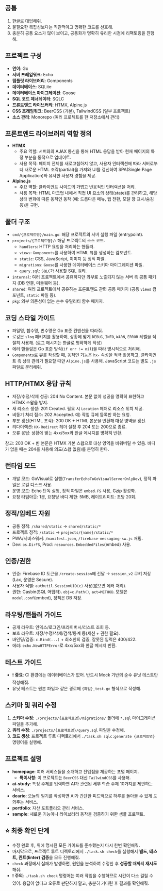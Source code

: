 ## 공통

1.  한글로 대답해줘.
2.  불필요한 복잡성보다는 직관적이고 명확한 코드를 선호해.
3.  충분히 공통 요소가 많이 보이고, 공통화가 명확히 유리한 시점에 리팩토링을 진행해.

## 프로젝트 구성

- **언어**: Go
- **서버 프레임워크**: Echo
- **템플릿 라이브러리**: Gomponents
- **데이터베이스**: SQLite
- **데이터베이스 마이그레이션**: Goose
- **SQL 코드 제너레이터**: SQLC
- **프론트엔드 라이브러리**: HTMX, Alpine.js
- **CSS 프레임워크**: BeerCSS (기본), TailwindCSS (일부 프로젝트)
- **소스 관리**: Monorepo (여러 프로젝트를 한 저장소에서 관리)

## 프론트엔드 라이브러리 역할 정의

- **HTMX**
  - 주요 역할: 서버와의 AJAX 통신을 통해 HTML 응답을 받아 현재 페이지의 특정 부분을 동적으로 업데이트.
  - 사용 목적: 페이지 전체를 새로고침하지 않고, 사용자 인터랙션에 따라 서버로부터 새로운 HTML 조각(partial)을 가져와 UI를 갱신하여 SPA(Single Page Application)와 유사한 사용자 경험을 제공.
- **Alpine.js**
  - 주요 역할: 클라이언트 사이드의 가볍고 반응적인 인터랙션을 처리.
  - 사용 목적: HTML 마크업 내에서 직접 UI 요소의 상태(state)를 관리하고, 해당 상태 변화에 따른 동적인 동작 (예: 드롭다운 메뉴, 탭 전환, 모달 창 표시/숨김 등)을 구현.

## 폴더 구조

- `cmd/{프로젝트명}/main.go`: 해당 프로젝트의 서버 실행 파일 (entrypoint).
- `projects/{프로젝트명}/`: 해당 프로젝트의 소스 코드.
  - `handlers`: HTTP 요청을 처리하는 핸들러.
  - `views`: `Gomponents`를 사용하여 HTML 뷰를 생성하는 컴포넌트.
  - `static`: CSS, JavaScript, 이미지 등 정적 파일.
  - `migrations`: `Goose`를 사용한 데이터베이스 스키마 마이그레이션 파일.
  - `query.sql`: `SQLC`가 사용할 SQL 쿼리.
- `internal`: 여러 프로젝트에서 공유하지만 외부로 노출되지 않는 서버 측 공통 패키지 (DB 연결, 미들웨어 등).
- `shared`: 여러 프로젝트에서 공유하는 프론트엔드 관련 공통 패키지 (공통 `views` 컴포넌트, `static` 파일 등).
- `pkg`: 외부 의존성이 없는 순수 유틸리티 함수 패키지.

## 코딩 스타일 가이드

- 파일명, 함수명, 변수명은 Go 표준 컨벤션을 따라줘.
- 로깅은 `slog` 패키지를 활용하며, 상황에 맞게 `DEBUG`, `INFO`, `WARN`, `ERROR` 레벨을 적절히 사용해. (로그 메시지는 한글로 명확하게 작성)
- 에러 핸들링은 Go 표준 방식(`if err != nil`)을 따라 명시적으로 처리해.
- `Gomponents`로 뷰를 작성할 때, 동적인 기능은 `hx-` 속성을 적극 활용하고, 클라이언트 측 상태 관리가 필요할 때만 `Alpine.js`를 사용해. JavaScript 코드는 별도 `.js` 파일로 분리해줘.

## HTTP/HTMX 응답 규칙

- 저장/수정/삭제 성공: 204 No Content. 본문 없이 성공을 명확히 표현하고 HTMX 스왑을 방지.
- 새 리소스 생성: 201 Created. 필요 시 `Location` 헤더로 리소스 위치 제공.
- 비동기 처리 접수: 202 Accepted. 예) 작업 큐에 등록만 하는 요청.
- 부분 갱신(HTML 조각): 200 OK + HTML 본문을 반환해 대상 영역을 갱신.
- 리다이렉션: `HX-Redirect` 헤더 설정 후 204 또는 200으로 종료.
- 오류 응답: 상황에 맞는 4xx/5xx와 한글 메시지를 명확히 반환.

참고: 200 OK + 빈 본문은 HTMX 기본 스왑으로 대상 영역을 비워버릴 수 있음. 바디가 없을 때는 204를 사용해 의도(스왑 없음)를 분명히 한다.

## 런타임 모드

- 개발 모드: GoVisual로 실행(`TransferEchoToGoVisualServerOnlyDev`), 정적 파일은 로컬 디스크 사용.
- 운영 모드: Echo 단독 실행, 정적 파일은 `embed.FS` 사용, Gzip 활성화.
- 요청 타임아웃: 1분, 요청당 바디 제한: 5MB, 레이트리미트: 초당 20회.

## 정적/임베드 자원

- 공통 정적: `/shared/static` → `shared/static/*`
- 프로젝트 정적: `/static` → `projects/{name}/static/*`
- PWA/서비스워커: `/manifest.json`, `/firebase-messaging-sw.js` 매핑.
- Dev: `os.DirFS`, Prod: `resources.EmbeddedFiles`(embed) 사용.

## 인증/권한

- 인증: Firebase ID 토큰을 `/create-session`에 전달 → `session_v2` 쿠키 저장(Lax, 운영은 Secure).
- 사용자 식별: `authutil.SessionUID(c)` 사용(없으면 에러 처리).
- 권한: Casbin(SQL 어댑터). `obj=c.Path()`, `act=METHOD`. 모델은 `model.conf`(embed), 정책은 DB 저장.

## 라우팅/핸들러 가이드

- 공개 라우트: 인덱스/로그인/프라이버시/리스트 조회 등.
- 보호 라우트: 저장/수정/삭제/검색/통계 등(세션 + 권한 필요).
- 바인딩/검증: `c.Bind(...)` + 최소한의 검증, 잘못된 입력은 400/422.
- 에러: `echo.NewHTTPError`로 4xx/5xx와 한글 메시지 반환.

## 테스트 가이드

- ❗ **중요**: CI 환경에는 데이터베이스가 없어. 반드시 Mock 기반의 순수 유닛 테스트만 작성해줘.
- 유닛 테스트는 원본 파일과 같은 경로에 `{파일}_test.go` 형식으로 작성해.

## 스키마 및 쿼리 수정

1.  **스키마 수정**: `./projects/{프로젝트명}/migrations/` 폴더에 `*.sql` 마이그레이션 파일을 추가해.
2.  **쿼리 수정**: `./projects/{프로젝트명}/query.sql` 파일을 수정해.
3.  **코드 생성**: 프로젝트 루트 디렉토리에서 `./task.sh sqlc:generate {프로젝트명}` 명령어를 실행해.

## 프로젝트 설명

- **homepage**: 여러 서비스들을 소개하고 진입점을 제공하는 포털 페이지.
  - **특이사항**: 이 프로젝트는 `BeerCSS` 대신 `TailwindCSS`를 사용해.
- **ai-study**: 특정 주제를 입력하면 AI가 관련된 세부 학습 주제 10가지를 제안하는 서비스.
- **deario**: 오늘의 일기를 작성하면 AI가 간단한 피드백으로 하루를 돌아볼 수 있게 도와주는 서비스.
- **portfolio**: 자산 포트폴리오 관리 서비스.
- **sample**: 새로운 기능이나 라이브러리 동작을 검증하기 위한 샘플 프로젝트.

## ⭐ 최종 확인 단계

- 수정 완료 후, 위에 명시된 모든 가이드를 준수했는지 다시 한번 확인해줘.
- 마지막으로, 프로젝트 루트 디렉토리에서 `./task.sh check`를 실행해서 **빌드, 테스트, 린트(linter) 검증**을 모두 진행해줘.
- `check` 과정에서 실패가 발생하면, 원인을 분석하여 수정한 후 **성공할 때까지 재시도**해줘.
- ❗ **주의**: `./task.sh check` 명령어는 여러 작업을 수행하므로 시간이 다소 걸릴 수 있어. 응답이 없다고 오류로 판단하지 말고, 충분히 기다린 후 결과를 확인해줘.
